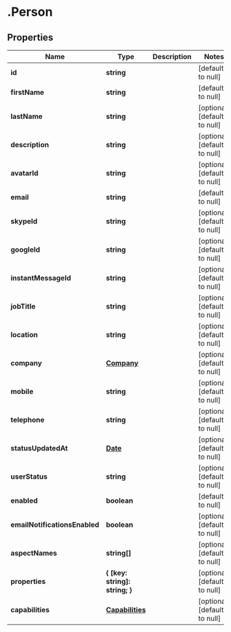 # .Person

## Properties
Name | Type | Description | Notes
------------ | ------------- | ------------- | -------------
**id** | **string** |  | [default to null]
**firstName** | **string** |  | [default to null]
**lastName** | **string** |  | [optional] [default to null]
**description** | **string** |  | [optional] [default to null]
**avatarId** | **string** |  | [optional] [default to null]
**email** | **string** |  | [default to null]
**skypeId** | **string** |  | [optional] [default to null]
**googleId** | **string** |  | [optional] [default to null]
**instantMessageId** | **string** |  | [optional] [default to null]
**jobTitle** | **string** |  | [optional] [default to null]
**location** | **string** |  | [optional] [default to null]
**company** | [**Company**](Company.md) |  | [optional] [default to null]
**mobile** | **string** |  | [optional] [default to null]
**telephone** | **string** |  | [optional] [default to null]
**statusUpdatedAt** | [**Date**](Date.md) |  | [optional] [default to null]
**userStatus** | **string** |  | [optional] [default to null]
**enabled** | **boolean** |  | [default to null]
**emailNotificationsEnabled** | **boolean** |  | [optional] [default to null]
**aspectNames** | **string[]** |  | [optional] [default to null]
**properties** | **{ [key: string]: string; }** |  | [optional] [default to null]
**capabilities** | [**Capabilities**](Capabilities.md) |  | [optional] [default to null]


